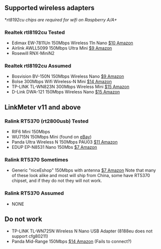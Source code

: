## Supported wireless adapters

**rt8192cu chips are required for wifi on Raspberry A/A+*

### Realtek rtl8192cu Tested
* Edimax EW-7811Un 150Mbps Wireless 11n Nano [$10 Amazon](https://www.amazon.com/Edimax-EW-7811Un-Wireless-Adapter-Wizard/dp/B003MTTJOY/ref=as_sl_pc_ss_til?tag=httpcapnbrnet-20&linkCode=w01&linkId=SL4SHLNCW4FNVOYJ&creativeASIN=B003MTTJOY)
* Airlink AWLL5099 150Mbps Ultra Mini [$9 Amazon](https://www.amazon.com/Airlink-compatible-Wireless-Mini-USB-AWLL5099/dp/B006ZZUK5Y/ref=as_sl_pc_ss_til?tag=httpcapnbrnet-20&linkCode=w01&linkId=W3FBJEDBKRGP4QOS&creativeASIN=B006ZZUK5Y)
* Rosewill RNX-MiniN2

### Realtek rtl8192cu Assumed
* Bosvision BV-150N 150Mbps Wireless Nano [$9 Amazon](https://www.amazon.com/Bosvision-150Mbps-Wireless-IEEE802-11b-Raspberry/dp/B00IZ31ONG/ref=as_sl_pc_ss_til?tag=httpcapnbrnet-20&linkCode=w01&linkId=GCU7RLAW746JEYC2&creativeASIN=B00IZ31ONG)
* Bolse 300Mbps Wifi Wireless-N Mini [$14 Amazon](https://www.amazon.com/Bolse%C2%AE-300Mbps-Wireless-N-Micro-Adapter/dp/B00DTZYHX4/ref=as_sl_pc_ss_til?tag=httpcapnbrnet-20&linkCode=w01&linkId=YJITNG3HK2W75M3U&creativeASIN=B00DTZYHX4)
* TP-LINK TL-WN823N 300Mbps Wireless Mini [$15 Amazon](https://www.amazon.com/TP-LINK-TL-WN823N-Mini-Sized-One-Button-10-4-10-8/dp/B0088TKTY2/ref=as_sl_pc_ss_til?tag=httpcapnbrnet-20&linkCode=w01&linkId=LR3MF5DDFEJV654E&creativeASIN=B0088TKTY2)
* D-Link DWA-121 150Mbps Wireless Nano [$15 Amazon](https://www.amazon.com/D-Link-Wireless-Network-Adapter-DWA-121/dp/B004P8K2JW/ref=as_sl_pc_ss_til?tag=httpcapnbrnet-20&linkCode=w01&linkId=TGQ2D73A5W7DEG53&creativeASIN=B004P8K2JW)

## LinkMeter v11 and above

### Ralink RT5370 (rt2800usb) Tested

* RIF6 Mini 150Mbps
* WU715N 150Mbps Mini (found on [eBay](http://www.ebay.com/sch/i.html?_trksid=p2050601.m570.l1313.TR0.TRC0.H0.XWU715N&_nkw=WU715N&_sacat=0&_from=R40))
* Panda Ultra Wireless N 150Mbps PAU03 [$11 Amazon](https://www.amazon.com/Panda-Ultra-Wireless-Adapter-150Mbps/dp/B00762YNMG/ref=as_sl_pc_ss_til?tag=httpcapnbrnet-20&linkCode=w01&linkId=3I46JE4C6DOYRM6F&creativeASIN=B00762YNMG)
* EDUP EP-N8531 Nano 150Mbs [$7 Amazon](https://www.amazon.com/150Mbps-Wireless-Network-Adapter-802-11/dp/B00MO8JL0G/ref=as_sl_pc_ss_til?tag=httpcapnbrnet-20&linkCode=w01&linkId=XPM2BKET4WQDQOOU&creativeASIN=B00MO8JL0G)

### Ralink RT5370 Sometimes

* Generic "niceEshop" 150Mbps with antenna [$7 Amazon](https://www.amazon.com/niceEshop-Wireless-802-11-Adapter-Antenna/dp/B008IZQCGK/ref=as_sl_pc_ss_til?tag=httpcapnbrnet-20&linkCode=w01&linkId=TGY2BE5SIP4OMLOQ&creativeASIN=B008IZQCGK) Note that many of these look alike and most will ship from China, some have RT5370 chipset, and if they do not they will not work.

### Ralink RT5370 Assumed

* NONE

## Do not work
* TP-LINK TL-WN725N Wireless N Nano USB Adapter (8188eu does not support cfg80211)
* Panda Mid-Range 150Mbps [$14 Amazon](https://www.amazon.com/Panda-Mid-Range-150Mbps-802-11B-adapter/dp/B004AC0L4Y/ref=as_sl_pc_ss_til?tag=httpcapnbrnet-20&linkCode=w01&linkId=5NHEOM3HCN42SCIW&creativeASIN=B004AC0L4Y) (Fails to connect?)
